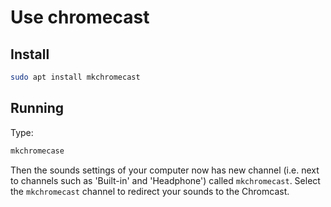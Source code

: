 # Use chromecast

## Install

```bash
sudo apt install mkchromecast
```

## Running

Type:

```bash
mkchromecase
```

Then the sounds settings of your computer now has new channel (i.e.
next to channels such as 'Built-in' and 'Headphone') called `mkchromecast`.
Select the `mkchromecast` channel to redirect your sounds to the Chromcast.
